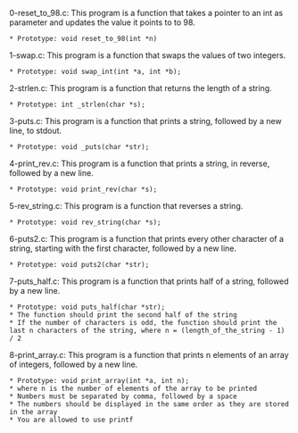 0-reset_to_98.c: This program is a function that takes a pointer to an int as parameter and updates the value it points to to 98.

	* Prototype: void reset_to_98(int *n)

1-swap.c: This program is a function that swaps the values of two integers.

	* Prototype: void swap_int(int *a, int *b);

2-strlen.c: This program is a function that returns the length of a string.

	* Prototype: int _strlen(char *s);

3-puts.c: This program is a function that prints a string, followed by a new line, to stdout.

	* Prototype: void _puts(char *str);

4-print_rev.c: This program is a function that prints a string, in reverse, followed by a new line.

	* Prototype: void print_rev(char *s);

5-rev_string.c: This program is a function that reverses a string.

	* Prototype: void rev_string(char *s);

6-puts2.c: This program is a function that prints every other character of a string, starting with the first character, followed by a new line.

	* Prototype: void puts2(char *str);

7-puts_half.c: This program is a function that prints half of a string, followed by a new line.

	* Prototype: void puts_half(char *str);
	* The function should print the second half of the string
	* If the number of characters is odd, the function should print the last n characters of the string, where n = (length_of_the_string - 1) / 2

8-print_array.c: This program is a function that prints n elements of an array of integers, followed by a new line.

	* Prototype: void print_array(int *a, int n);
	* where n is the number of elements of the array to be printed
	* Numbers must be separated by comma, followed by a space
	* The numbers should be displayed in the same order as they are stored in the array
	* You are allowed to use printf
